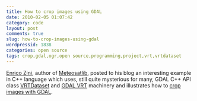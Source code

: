 ```yaml
---
title: How to crop images using GDAL
date: 2010-02-05 01:07:42
category: code
layout: post
comments: true
slug: how-to-crop-images-using-gdal
wordpressid: 1838
categories: open source
tags: crop,gdal,ogr,open source,programming,project,vrt,vrtdataset
---
```


[Enrico Zini](http://www.enricozini.org/), author of [Meteosatlib](http://meteosatlib.sourceforge.net/), posted to his blog an interesting example in C++ language which uses, still quite mysterious for many, GDAL C++ API class [VRTDataset](http://www.gdal.org/vrtdataset_8h-source.html) and [GDAL VRT](http://www.gdal.org/gdal_vrttut.html) machinery and illustrates how to [crop images with GDAL](http://www.enricozini.org/2010/tips/gdal-crop/).
